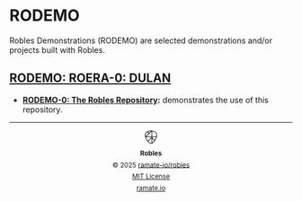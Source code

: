 # RODEMO

Robles Demonstrations (RODEMO) are selected demonstrations and/or projects built with Robles.

<!--START OAC INDEX: DO NOT REMOVE THIS LINE -->
## [RODEMO: ROERA-0: DULAN](roera-000-000-000-dulan/README.md)
- **[RODEMO-0: The Robles Repository](/rodemo/roera-000-000-000-dulan/rodemo-000-000-000/):** demonstrates the use of this repository.

<!--ROBLES FOOTER: DO NOT REMOVE THIS LINE-->
---

<div align="center">
  <picture>
    <source srcset="/assets/robles-inverted-transparent.png" media="(prefers-color-scheme: dark)">
    <img height="24" src="/assets/robles-transparent.png" alt="Robles"/>
  </picture>
  <br/>
  <sub>
    <b>Robles</b>
    <br/>
    &copy; 2025 <a href="https://github.com/ramate-io/robles">ramate-io/robles</a>
    <br/>
    <a href="https://github.com/ramate-io/robles/blob/main/LICENSE">MIT License</a>
    <br/>
    <a href="https://www.ramate.io">ramate.io</a>
  </sub>
</div>

<!--END OAC INDEX: DO NOT REMOVE THIS LINE -->
